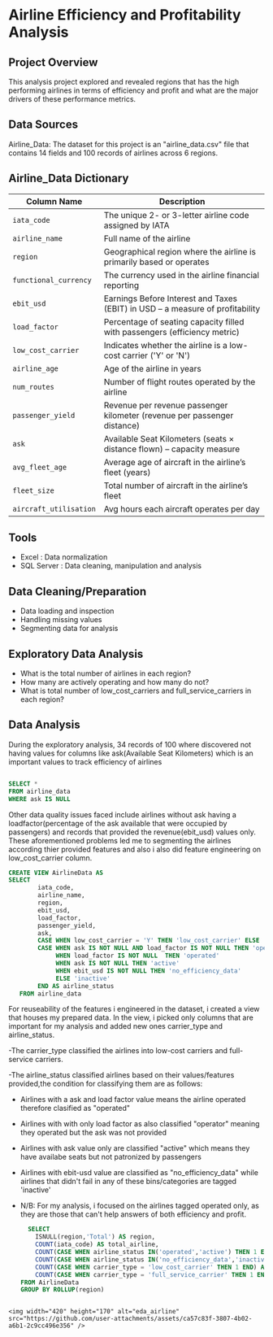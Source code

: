 # Airline Efficiency and Profitability Analysis 


## Project Overview

This analysis project explored and revealed regions that has the high performing airlines in terms of efficiency and profit and what are the major drivers of these performance metrics.


## Data Sources
Airline_Data: The dataset for this project is an "airline_data.csv" file that contains 14 fields and 100 records of airlines across 6 regions.



## Airline_Data Dictionary

| Column Name            | Description                                                                 |
|------------------------|-----------------------------------------------------------------------------|
| `iata_code`            | The unique 2- or 3-letter airline code assigned by IATA                    |
| `airline_name`         | Full name of the airline                                                    |
| `region`               | Geographical region where the airline is primarily based or operates       |
| `functional_currency`  | The currency used in the airline financial reporting                        |
| `ebit_usd`             | Earnings Before Interest and Taxes (EBIT) in USD – a measure of profitability |
| `load_factor`          | Percentage of seating capacity filled with passengers (efficiency metric)  |
| `low_cost_carrier`     | Indicates whether the airline is a low-cost carrier ('Y' or 'N')           |
| `airline_age`          | Age of the airline in years                                                 |
| `num_routes`           | Number of flight routes operated by the airline                             |
| `passenger_yield`      | Revenue per revenue passenger kilometer (revenue per passenger distance)    |
| `ask`                  | Available Seat Kilometers (seats × distance flown) – capacity measure       |
| `avg_fleet_age`        | Average age of aircraft in the airline’s fleet (years)                      |
| `fleet_size`           | Total number of aircraft in the airline’s fleet                             |
| `aircraft_utilisation` | Avg hours each aircraft operates per day                                    |


## Tools
- Excel : Data normalization
- SQL Server : Data cleaning, manipulation and analysis


## Data Cleaning/Preparation
- Data loading and inspection
- Handling missing values
- Segmenting data for analysis


## Exploratory Data Analysis
- What is the total number of airlines in each region?
- How many are actively operating and how many do not?
- What is total number of low_cost_carriers and full_service_carriers in each region?


## Data Analysis

During the exploratory analysis, 34 records of 100 where discovered not having values for columns like ask(Available Seat Kilometers) which is an important values to track efficiency of airlines

```sql

SELECT *
FROM airline_data
WHERE ask IS NULL
```
Other data quality issues faced include airlines without ask having a loadfactor(percentage of the ask available that were occupied by passengers) and records that provided the revenue(ebit_usd) values only. These aforementioned problems led me to segmenting the airlines according thier provided features and also i also did feature engineering on low_cost_carrier column.


```sql
CREATE VIEW AirlineData AS
SELECT 
		iata_code,
		airline_name,
		region,
		ebit_usd,
		load_factor,
		passenger_yield,
		ask,
		CASE WHEN low_cost_carrier = 'Y' THEN 'low_cost_carrier' ELSE 'full_service_carrier' END AS carrier_type,
		CASE WHEN ask IS NOT NULL AND load_factor IS NOT NULL THEN 'operated'
			 WHEN load_factor IS NOT NULL  THEN 'operated'
			 WHEN ask IS NOT NULL THEN 'active'
			 WHEN ebit_usd IS NOT NULL THEN 'no_efficiency_data'
			 ELSE 'inactive'
		END AS airline_status
   FROM airline_data
```
For reuseability of the features i engineered in the dataset, i created a view that houses my prepared data. In the view,  i picked only columns that are important for my analysis and added new ones carrier_type and airline_status. 

-The carrier_type classified the airlines into low-cost carriers and full-service carriers.

-The airline_status classified airlines based on their values/features provided,the condition for classifying them are as follows:
- Airlines with a ask and load factor value means the airline operated therefore clasified as "operated"
- Airlines with with only load factor as also classified "operator" meaning they operated but the ask was not provided
- Airlines with ask value only are classified "active" which means they have availabe seats but not patronized by passengers
- Airlines with ebit-usd value are classified as "no_efficiency_data"  while airlines that didn't fail in any of these bins/categories are tagged 'inactive'
- N/B: For my analysis, i focused on the airlines tagged operated only, as they are those that can't help answers of both efficiency and profit.



   ```sql
     SELECT 
	   ISNULL(region,'Total') AS region,
	   COUNT(iata_code) AS total_airline,
	   COUNT(CASE WHEN airline_status IN('operated','active') THEN 1 END) AS actives,
	   COUNT(CASE WHEN airline_status IN('no_efficiency_data','inactive') THEN 1 END) AS not_actives,
	   COUNT(CASE WHEN carrier_type = 'low_cost_carrier' THEN 1 END) AS n_LCC,
	   COUNT(CASE WHEN carrier_type = 'full_service_carrier' THEN 1 END) AS n_FSC
  FROM AirlineData
  GROUP BY ROLLUP(region)
```

<img width="420" height="170" alt="eda_airline" src="https://github.com/user-attachments/assets/ca57c83f-3807-4b02-a6b1-2c9cc496e356" />
